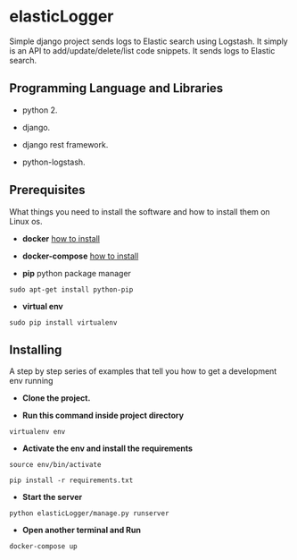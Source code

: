 # elasticLogger
Simple django project sends logs to Elastic search using Logstash.
It simply is an API to add/update/delete/list code snippets. It sends logs to Elastic search.

## Programming Language and Libraries

* python 2.

* django.

* django rest framework.

* python-logstash.


## Prerequisites

What things you need to install the software and how to install them on Linux os.

* **docker** [how to install](https://www.digitalocean.com/community/tutorials/how-to-install-and-use-docker-on-ubuntu-16-04)

* **docker-compose** [how to install](https://www.digitalocean.com/community/tutorials/how-to-install-docker-compose-on-ubuntu-16-04)

* **pip** python package manager

```
sudo apt-get install python-pip
```

* **virtual env**

```
sudo pip install virtualenv
```

## Installing


A step by step series of examples that tell you how to get a development env running

* **Clone the project.**

* **Run this command inside project directory**

```
virtualenv env
```

* **Activate the env and install the requirements**

```
source env/bin/activate

pip install -r requirements.txt
```

* **Start the server**

```
python elasticLogger/manage.py runserver
```

* **Open another terminal and Run**

```
docker-compose up
```


